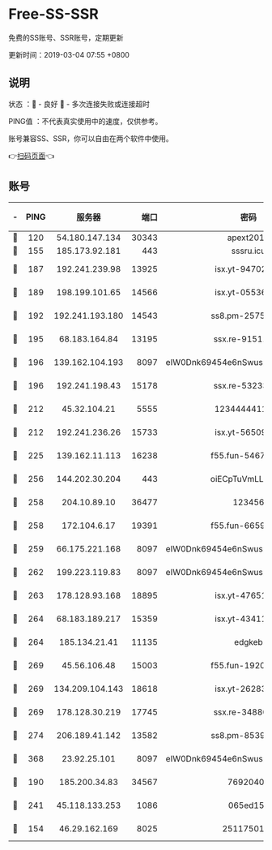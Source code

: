 # Free-SS-SSR

免费的SS账号、SSR账号，定期更新

更新时间：2019-03-04 07:55 +0800

## 说明

状态     ：🙂 - 良好 🙁 - 多次连接失败或连接超时

PING值   ：不代表真实使用中的速度，仅供参考。

账号兼容SS、SSR，你可以自由在两个软件中使用。

👉[扫码页面](https://liesauer.github.io/free-ss-ssr.github.io/)👈

## 账号

|-|PING|服务器|端口|密码|加密方式|区域|
|:----:|:----:|:-----:|-----:|:----:|:----:|:----:|
|🙂|120|54.180.147.134|30343|apext2019|chacha20|KR|
|🙂|155|185.173.92.181|443|sssru.icu|rc4-md5|RU|
|🙂|187|192.241.239.98|13925|isx.yt-94702728|aes-256-cfb|US|
|🙂|189|198.199.101.65|14566|isx.yt-05536769|aes-256-cfb|US|
|🙂|192|192.241.193.180|14543|ss8.pm-25759164|aes-256-cfb|US|
|🙂|195|68.183.164.84|13195|ssx.re-91511451|aes-256-cfb|US|
|🙂|196|139.162.104.193|8097|eIW0Dnk69454e6nSwuspv9DmS201tQ0D|aes-256-cfb|JP|
|🙂|196|192.241.198.43|15178|ssx.re-53233906|aes-256-cfb|US|
|🙂|212|45.32.104.21|5555|1234444411111|aes-256-cfb|SG|
|🙂|212|192.241.236.26|15733|isx.yt-56509000|aes-256-cfb|US|
|🙂|225|139.162.11.113|16238|f55.fun-54673492|aes-256-cfb|SG|
|🙂|256|144.202.30.204|443|oiECpTuVmLLxk4Ts|aes-256-cfb|US|
|🙂|258|204.10.89.10|36477|123456|aes-256-cfb|US|
|🙂|258|172.104.6.17|19391|f55.fun-66594253|aes-256-cfb|US|
|🙂|259|66.175.221.168|8097|eIW0Dnk69454e6nSwuspv9DmS201tQ0D|aes-256-cfb|US|
|🙂|262|199.223.119.83|8097|eIW0Dnk69454e6nSwuspv9DmS201tQ0D|aes-256-cfb|US|
|🙂|263|178.128.93.168|18895|isx.yt-47651683|aes-256-cfb|SG|
|🙂|264|68.183.189.217|15359|isx.yt-43411617|aes-256-cfb|SG|
|🙂|264|185.134.21.41|11135|edgkeb|aes-256-cfb|GB|
|🙂|269|45.56.106.48|15003|f55.fun-19202286|aes-256-cfb|US|
|🙂|269|134.209.104.143|18618|isx.yt-26283608|aes-256-cfb|SG|
|🙂|269|178.128.30.219|17745|ssx.re-34880503|aes-256-cfb|SG|
|🙂|274|206.189.41.142|13582|ss8.pm-85391880|aes-256-cfb|SG|
|🙂|368|23.92.25.101|8097|eIW0Dnk69454e6nSwuspv9DmS201tQ0D|aes-256-cfb|US|
|🙂|190|185.200.34.83|34567|76920400|aes-256-cfb|US|
|🙂|241|45.118.133.253|1086|065ed15a|aes-256-cfb|SG|
|🙁|154|46.29.162.169|8025|2511750146|aes-256-cfb|RU|
